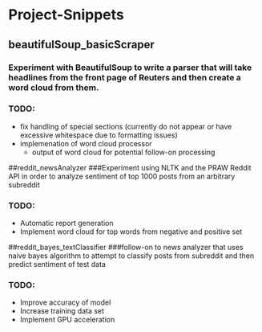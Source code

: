 # Project-Snippets

## beautifulSoup_basicScraper
### Experiment with BeautifulSoup to write a parser that will take headlines from the front page of Reuters and then create a word cloud from them.

### TODO:
- fix handling of special sections (currently do not appear or have excessive whitespace due to formatting issues)
- implemenation of word cloud processor
	- output of word cloud for potential follow-on processing

##reddit_newsAnalyzer
###Experiment using NLTK and the PRAW Reddit API in order to analyze sentiment of top 1000 posts from an arbitrary subreddit

### TODO:
- Automatic report generation
- Implement word cloud for top words from negative and positive set

##reddit_bayes_textClassifier
###follow-on to news analyzer that uses naive bayes algorithm to attempt to classify posts from subreddit and then predict sentiment of test data

### TODO:
- Improve accuracy of model
- Increase training data set
- Implement GPU acceleration
